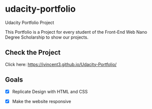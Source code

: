 # udacity-portfolio
Udacity Portfolio Project

This Portfolio is a Project for every student of the Front-End Web Nano Degree Scholarship to show our projects.

## Check the Project
  
  Click here: https://jvincent3.github.io/Udacity-Portfolio/

## Goals

  - [x] Replicate Design with HTML and CSS
  - [x] Make the website responsive
  
